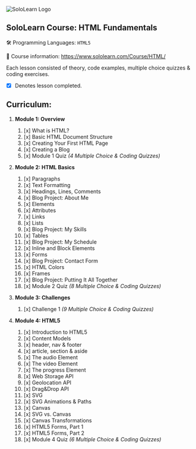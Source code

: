 ![SoloLearn Logo](https://i.imgur.com/7GLNRQn.png)

## SoloLearn Course: HTML Fundamentals
:hammer_and_wrench:  Programming Languages: `HTML5`

:book:  Course information: https://www.sololearn.com/Course/HTML/  

Each lesson consisted of theory, code examples, multiple choice quizzes & coding exercises.
- [x] Denotes lesson completed.

## Curriculum: 
1. **Module 1: Overview**
    1. [x] What is HTML? 
    1. [x] Basic HTML Document Structure 
    1. [x] Creating Your First HTML Page 
    1. [x] Creating a Blog
    1. [x] Module 1 Quiz *(4 Multiple Choice & Coding Quizzes)*

1. **Module 2: HTML Basics**
    1. [x] Paragraphs 
    1. [x] Text Formatting 
    1. [x] Headings, Lines, Comments 
    1. [x] Blog Project: About Me 
    1. [x] Elements 
    1. [x] Attributes 
    1. [x] Links 
    1. [x] Lists 
    1. [x] Blog Project: My Skills 
    1. [x] Tables 
    1. [x] Blog Project: My Schedule 
    1. [x] Inline and Block Elements 
    1. [x] Forms
    1. [x] Blog Project: Contact Form 
    1. [x] HTML Colors 
    1. [x] Frames 
    1. [x] Blog Project: Putting It All Together 
    1. [x] Module 2 Quiz *(8 Multiple Choice & Coding Quizzes)*   

1. **Module 3: Challenges**
    1. [x] Challenge 1 *(9 Multiple Choice & Coding Quizzes)*
    
1. **Module 4: HTML5**
    1. [x] Introduction to HTML5
    1. [x] Content Models
    1. [x] header, nav & footer
    1. [x] article, section & aside
    1. [x] The audio Element
    1. [x] The video Element
    1. [x] The progress Element
    1. [x] Web Storage API
    1. [x] Geolocation API
    1. [x] Drag&Drop API
    1. [x] SVG
    1. [x] SVG Animations & Paths
    1. [x] Canvas
    1. [x] SVG vs. Canvas
    1. [x] Canvas Transformations
    1. [x] HTML5 Forms, Part 1
    1. [x] HTML5 Forms, Part 2
    1. [x] Module 4 Quiz *(6 Multiple Choice & Coding Quizzes)*
